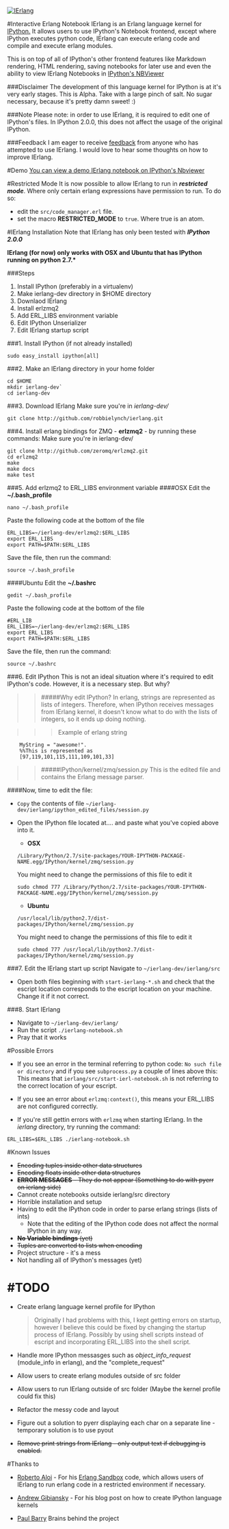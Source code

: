 <a href="http://imgur.com/7rr6Tbr"><img src="http://i.imgur.com/7rr6Tbr.png" title="IErlang"/></a>

#Interactive Erlang Notebook
IErlang is an Erlang language kernel for [IPython.](http://ipython.org) It allows users
to use IPython's Notebook frontend, except where IPython executes python code, IErlang
can execute erlang code and compile and execute erlang modules.

This is on top of all of IPython's other frontend features like Markdown rendering,
HTML rendering, saving notebooks for later use and even the ability to view IErlang
Notebooks in [IPython's NBViewer](http://nbviewer.ipython.org/)

###Disclaimer
The development of this language kernel for IPython is at it's very early stages.
This is Alpha. Take with a large pinch of salt. No sugar necessary, because it's pretty damn sweet! :)

###Note
Please note: in order to use IErlang, it is required to edit one of IPython's files.
In IPython 2.0.0, this does not affect the usage of the original IPython.

###Feedback
I am eager to receive [feedback](robbie.lynch@outlook.com) from anyone who has attempted to use IErlang. I would love to hear
some thoughts on how to improve IErlang.


#Demo
[You can view a demo IErlang notebook on IPython's Nbviewer](http://nbviewer.ipython.org/gist/anonymous/10775415)

#Restricted Mode
It is now possible to allow IErlang to run in ***restricted mode***. Where only certain erlang
expressions have permission to run. To do so:
* edit the `src/code_manager.erl` file.
* set the macro **RESTRICTED_MODE** to `true`. Where true is an atom.

#IErlang Installation
Note that IErlang has only been tested with ***IPython 2.0.0***

**IErlang (for now) only works with OSX and Ubuntu that has IPython running on python 2.7.\*** 

###Steps
1. Install IPython (preferably in a virtualenv)
2. Make ierlang-dev directory in $HOME directory
3. Downlaod IErlang
4. Install erlzmq2
5. Add ERL_LIBS environment variable
6. Edit IPython Unserializer
7. Edit IErlang startup script

###1. Install IPython (if not already installed)
```
sudo easy_install ipython[all]
```

###2. Make an IErlang directory in your home folder
```
cd $HOME
mkdir ierlang-dev`
cd ierlang-dev
```

###3. Download IErlang
Make sure you're in *ierlang-dev/*
```
git clone http://github.com/robbielynch/ierlang.git
```

###4. Install erlang bindings for ZMQ - **erlzmq2** - by running these commands:
Make sure you're in ierlang-dev/
 ```
git clone http://github.com/zeromq/erlzmq2.git
cd erlzmq2
make
make docs
make test
```

###5. Add erlzmq2 to ERL_LIBS environment variable
####OSX
Edit the **~/.bash_profile**

```
nano ~/.bash_profile
```
Paste the following code at the bottom of the file
```
ERL_LIBS=~/ierlang-dev/erlzmq2:$ERL_LIBS
export ERL_LIBS
export PATH=$PATH:$ERL_LIBS
```
Save the file, then run the command:
```
source ~/.bash_profile
```
    
####Ubuntu
Edit the **~/.bashrc**
```
gedit ~/.bash_profile
```
Paste the following code at the bottom of the file
```
#ERL_LIB
ERL_LIBS=~/ierlang-dev/erlzmq2:$ERL_LIBS
export ERL_LIBS
export PATH=$PATH:$ERL_LIBS
```
Save the file, then run the command:
```
source ~/.bashrc
```


###6. Edit IPython
This is not an ideal situation where it's required to edit IPython's code.
However, it is a necessary step. But why?
>>#####Why edit IPython?
In erlang, strings are represented as lists of integers.
Therefore, when IPython receives messages from IErlang kernel,
it doesn't know what to do with the lists of integers, so it ends up doing nothing.

>>>Example of erlang string
```
    MyString = "awesome!".
    %%This is represented as
    [97,119,101,115,111,109,101,33]
```

>>#####IPython/kernel/zmq/session.py
>>This is the edited file and contains the Erlang message parser.

####Now, time to edit the file:
* `Copy` the contents of file `~/ierlang-dev/ierlang/ipython_edited_files/session.py`
* Open the IPython file located at.... and paste what you've copied above into it.
  * **OSX**
  ```
  /Library/Python/2.7/site-packages/YOUR-IPYTHON-PACKAGE-NAME.egg/IPython/kernel/zmq/session.py
  ```
  You might need to change the permissions of this file to edit it
  ```
  sudo chmod 777 /Library/Python/2.7/site-packages/YOUR-IPYTHON-PACKAGE-NAME.egg/IPython/kernel/zmq/session.py
  ```

  * **Ubuntu**
  ```
  /usr/local/lib/python2.7/dist-packages/IPython/kernel/zmq/session.py
  ```
  You might need to change the permissions of this file to edit it
  ```
  sudo chmod 777 /usr/local/lib/python2.7/dist-packages/IPython/kernel/zmq/session.py
  ```
 

###7. Edit the IErlang start up script
Navigate to `~/ierlang-dev/ierlang/src`
* Open both files beginning with `start-ierlang-*.sh` and check that the escript
location corresponds to the escript location on your machine. Change it if it not correct.


###8. Start IErlang
* Navigate to `~/ierlang-dev/ierlang/`
* Run the script `./ierlang-notebook.sh`
* Pray that it works


#Possible Errors
* If you see an error in the terminal referring to python code:
`No such file or directory` and if you see `subprocess.py` a couple of lines above this:
  This means that `ierlang/src/start-ierl-notebook.sh` is not referring to the correct location of your escript.

* If you see an error about `erlzmq:context()`, this means your ERL_LIBS are not configured correctly.

* If you're still gettin errors with `erlzmq` when starting IErlang. In the *ierlang* directory, try running the command:
```
ERL_LIBS=$ERL_LIBS ./ierlang-notebook.sh
```


#Known Issues
* ~~Encoding tuples inside other data structures~~
* ~~Encoding floats inside other data structures~~
* ~~**ERROR MESSAGES** - They do not appear (Something to do with pyerr on ierlang side)~~
* Cannot create notebooks outside ierlang/src directory
* Horrible installation and setup
* Having to edit the IPython code in order to parse erlang strings (lists of ints)
    * Note that the editing of the IPython code does not affect the normal IPython in any way.
* ~~**No Variable bindings** (yet)~~
* ~~Tuples are converted to lists when encoding~~
* Project structure - it's a mess
* Not handling all of IPython's messages (yet)

# #TODO

* Create erlang language kernel profile for IPython
  > Originally I had problems with this, I kept getting errors on startup,
however I believe this could be fixed by changing the startup process of IErlang.
Possibly by using shell scripts instead of escript and incorporating ERL_LIBS into the shell script.

* Handle more IPython messasges such as *object_info_request* (module_info in erlang), and the "complete_request"
* Allow users to create erlang modules outside of src folder
* Allow users to run IErlang outside of src folder (Maybe the kernel profile could fix this)
* Refactor the messy code and layout
* Figure out a solution to pyerr displaying each char on a separate line - temporary solution is to use pyout
* ~~Remove print strings from IErlang - only output text if debugging is enabled.~~

#Thanks to
* [Roberto Aloi](http://roberto-aloi.com/) - For his [Erlang Sandbox](https://github.com/robertoaloi/erlang-sandbox) code,
which allows users of IErlang to run erlang code in a restricted environment if necessary.

* [Andrew Gibiansky](http://andrew.gibiansky.com/) - For his blog post on how to create IPython language kernels

* [Paul Barry](http://glasnost.itcarlow.ie/~barryp/) Brains behind the project
